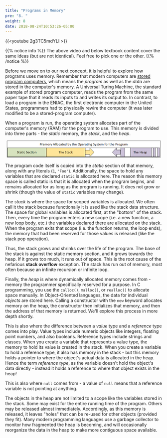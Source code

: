 ```yaml
---
title: "Programs in Memory"
pre: "8. "
weight: 8
date: 2018-08-24T10:53:26-05:00
---
```


{{<youtube 2g3TC5mdYLI >}}

{{% notice info %}}
The above video and below textbook content cover the same ideas (but are not identical). Feel free to pick one or the other.
{{% /notice %}}

Before we move on to our next concept, it is helpful to explore how programs uses memory. Remember that modern computers are [stored program computers](https://en.wikipedia.org/wiki/Stored-program_computer), which means the _program_ as well as the _data_ are stored in the computer's memory. A Universal Turing Machine, the standard example of stored program computer, reads the program from the same paper tape that it reads its inputs to and writes its output to. In contrast, to load a program in the ENIAC, the first electronic computer in the United States, programmers had to physically rewire the computer (it was later modified to be a stored-program computer). 

When a program is run, the operating system allocates part of the computer's memory (RAM) for the program to use. This memory is divided into three parts - the _static_ memory, the _stack_, and the _heap_. 

![A diagram of the memory allocated to a program](/images/1.1.8.1.png)

The program code itself is copied into the _static_ section of that memory, along with any literals (`1`, `"Foo"`). Additionally, the space to hold any variables that are declared `static` is allocated here.  The reason this memory space is called static is that it is allocated when the program begins, and remains allocated for as long as the program is running. It does not grow or shrink (though the value of `static` variables may change).

The _stack_ is where the space for scoped variables is allocated.  We often call it the stack because functionally it is used like the stack data structure. The space for global variables is allocated first, at the "bottom" of the stack. Then, every time the program enters a new scope (i.e. a new function, a new loop body, etc.) the variables declared there are allocated on the stack.  When the program exits that scope (i.e. the function returns, the loop ends), the memory that had been reserved for those values is released (like the stack pop operation).

Thus, the stack grows and shrinks over the life of the program. The base of the stack is against the static memory section, and it grows towards the heap.  If it grows too much, it runs out of space.  This is the root cause of the nefarious **stack overflow** exception. The stack has run out of memory, most often because an infinite recursion or infinite loop.

Finally, the _heap_ is where dynamically allocated memory comes from - memory the programmer specifically reserved for a purpose.  In C programming, you use the `calloc()`, `malloc()`, or `realloc()` to allocate space manually.  In Object-Oriented languages, the data for individual _objects_ are stored here.  Calling a constructor with the `new` keyword allocates memory on the heap, the constructor then initializes that memory, and then the address of that memory is returned.  We'll explore this process in more depth shortly.

This is also where the difference between a _value_ type and a _reference_ type comes into play.  Value types include numeric objects like integers, floating point numbers, and also booleans.  Reference types include strings and classes.  When you create a variable that represents a value type, the memory to hold its value is created in the stack.  When you create a variable to hold a reference type, it also has memory in the stack - but this memory holds a pointer to where the object's actual data is allocated in the heap.  Hence the term _reference type_, as the variable doesn't hold the object's data directly - instead it holds a reference to where that object exists in the heap!

This is also where `null` comes from - a value of `null` means that a reference variable is not pointing at anything.

The objects in the heap are not limited to a scope like the variables stored in the stack. Some may exist for the entire running time of the program.  Others may be released almost immediately. Accordingly, as this memory is released, it leaves "holes" that can be re-used for other objects (provided they fit). Many modern programming languages use a garbage collector to monitor how fragmented the heap is becoming, and will occasionally reorganize the data in the heap to make more contiguous space available.



